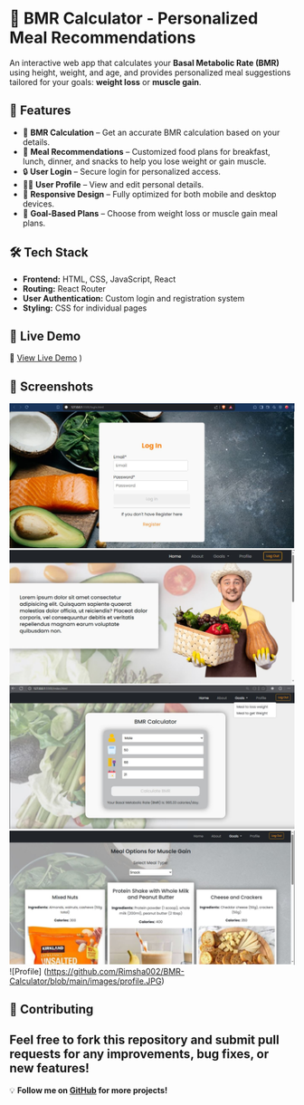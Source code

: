 # 🥗 **BMR Calculator - Personalized Meal Recommendations**

An interactive web app that calculates your **Basal Metabolic Rate (BMR)** using height, weight, and age, and provides personalized meal suggestions tailored for your goals: **weight loss** or **muscle gain**.

## 🎨 **Features**
- 🍏 **BMR Calculation** – Get an accurate BMR calculation based on your details.
- 🍳 **Meal Recommendations** – Customized food plans for breakfast, lunch, dinner, and snacks to help you lose weight or gain muscle.
- 🔒 **User Login** – Secure login for personalized access.
- 🧑‍💻 **User Profile** – View and edit personal details.
- 📱 **Responsive Design** – Fully optimized for both mobile and desktop devices.
- 💪 **Goal-Based Plans** – Choose from weight loss or muscle gain meal plans.

## 🛠️ **Tech Stack**
- **Frontend:** HTML, CSS, JavaScript, React
- **Routing:** React Router
- **User Authentication:** Custom login and registration system
- **Styling:** CSS for individual pages

## 🚀 **Live Demo**
🔗 [View Live Demo](https://rimsha002.github.io/BMR-Calculator/)
) 

## 📸 **Screenshots**
![Login Page](https://github.com/Rimsha002/BMR-Calculator/blob/main/images/login.JPG)
![Home Page](https://github.com/Rimsha002/BMR-Calculator/blob/main/images/home1.JPG)
![BMR calculator](https://github.com/Rimsha002/BMR-Calculator/blob/main/images/BMR1.JPG)
![Meal Recommendations](https://github.com/Rimsha002/BMR-Calculator/blob/main/images/snakes.JPG)
![Profile] (https://github.com/Rimsha002/BMR-Calculator/blob/main/images/profile.JPG)


## 🤝 **Contributing**
Feel free to fork this repository and submit pull requests for any improvements, bug fixes, or new features!
---

💡 **Follow me on [GitHub](https://github.com/Rimsha002) for more projects!**


